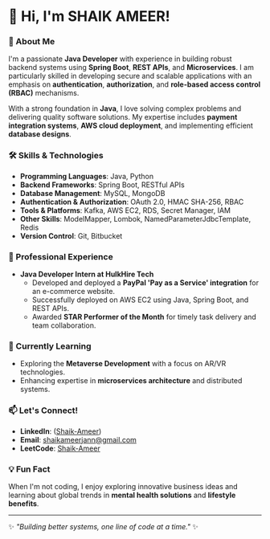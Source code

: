 # 👋 Hi, I'm SHAIK AMEER! 

### 🚀 About Me
I'm a passionate **Java Developer** with experience in building robust backend systems using **Spring Boot**, **REST APIs**, and **Microservices**. I am particularly skilled in developing secure and scalable applications with an emphasis on **authentication**, **authorization**, and **role-based access control (RBAC)** mechanisms. 

With a strong foundation in **Java**, I love solving complex problems and delivering quality software solutions. My expertise includes **payment integration systems**, **AWS cloud deployment**, and implementing efficient **database designs**.

### 🛠️ Skills & Technologies
- **Programming Languages**: Java, Python
- **Backend Frameworks**: Spring Boot, RESTful APIs
- **Database Management**: MySQL, MongoDB
- **Authentication & Authorization**: OAuth 2.0, HMAC SHA-256, RBAC
- **Tools & Platforms**: Kafka, AWS EC2, RDS, Secret Manager, IAM
- **Other Skills**: ModelMapper, Lombok, NamedParameterJdbcTemplate, Redis
- **Version Control**: Git, Bitbucket

### 💼 Professional Experience
- **Java Developer Intern at HulkHire Tech**  
  - Developed and deployed a **PayPal 'Pay as a Service' integration** for an e-commerce website.  
  - Successfully deployed on AWS EC2 using Java, Spring Boot, and REST APIs.  
  - Awarded **STAR Performer of the Month** for timely task delivery and team collaboration.

### 🌱 Currently Learning
- Exploring the **Metaverse Development** with a focus on AR/VR technologies.
- Enhancing expertise in **microservices architecture** and distributed systems.

### 📫 Let's Connect!
- **LinkedIn**: ([Shaik-Ameer](https://www.linkedin.com/in/ameer-shaikk/))  
- **Email**: [shaikameerjann@gmail.com](mailto:shaikameerjann@gmail.com)
- **LeetCode**: [Shaik-Ameer](https://leetcode.com/u/SHAIK_AMEER_/)


### 💡 Fun Fact
When I'm not coding, I enjoy exploring innovative business ideas and learning about global trends in **mental health solutions** and **lifestyle benefits**.

---

✨ *"Building better systems, one line of code at a time."* ✨

